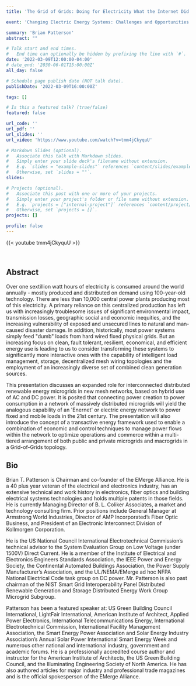 ```yaml
---
title: 'The Grid of Grids: Doing for Electricity What the Internet Did for Information'

event: 'Changing Electric Energy Systems: Challenges and Opportunities'

summary: 'Brian Patterson'
abstract: ""

# Talk start and end times.
#   End time can optionally be hidden by prefixing the line with `#`.
date: '2022-03-09T12:00:00-04:00'
# date_end: '2030-06-01T15:00:00Z'
all_day: false

# Schedule page publish date (NOT talk date).
publishDate: '2022-03-09T16:00:00Z'

tags: []

# Is this a featured talk? (true/false)
featured: false

url_code: ''
url_pdf: ''
url_slides: ''
url_video: 'https://www.youtube.com/watch?v=tmm4jCkyquU'

# Markdown Slides (optional).
#   Associate this talk with Markdown slides.
#   Simply enter your slide deck's filename without extension.
#   E.g. `slides = "example-slides"` references `content/slides/example-slides.md`.
#   Otherwise, set `slides = ""`.
slides:

# Projects (optional).
#   Associate this post with one or more of your projects.
#   Simply enter your project's folder or file name without extension.
#   E.g. `projects = ["internal-project"]` references `content/project/deep-learning/index.md`.
#   Otherwise, set `projects = []`.
projects: []

profile: false
---
```


{{< youtube tmm4jCkyquU >}}

<br>

## Abstract

Over one sextillion watt hours of electricity is consumed around the world
annually - mostly produced and distributed on demand using 100-year-old
technology. There are less than 10,000 central power plants producing most of
this electricity.  A primary reliance on this centralized production has left
us with increasingly troublesome issues of significant environmental impact,
transmission losses, geographic social and economic inequities, and the
increasing vulnerability of exposed and unsecured lines to natural and
man-caused disaster damage. In addition, historically, most power systems
simply feed \"dumb\" loads from hard wired fixed physical grids. But an
increasing focus on clean, fault tolerant, resilient, economical, and efficient
energy use is leading to us to consider transforming these systems to
significantly more interactive ones with the capability of intelligent load
management, storage, decentralized mesh wiring topologies and the employment of
an increasingly diverse set of combined clean generation sources.

This presentation discusses an expanded role for interconnected distributed
renewable energy microgrids in new mesh networks, based on hybrid use of AC and
DC power. It is posited that connecting power creation to power consumption in
a network of massively distributed microgrids will yield the analogous
capability of an 'Enernet' or electric energy network to power fixed and mobile
loads in the 21st century. The presentation will also introduce the concept of
a transactive energy framework used to enable a combination of economic and
control techniques to manage power flows within the network to optimize
operations and commerce within a multi-tiered arrangement of both public and
private microgrids and macrogrids in a Grid-of-Grids topology.

## Bio

Brian T. Patterson is Chairman and co-founder of the EMerge Alliance. He is a
40 plus year veteran of the electrical and electronics industry, has an
extensive technical and work history in electronics, fiber optics and building
electrical systems technologies and holds multiple patents in those fields.  He
is currently Managing Director of B. L. Coliker Associates, a market and
technology consulting firm. Prior positions include General Manager at
Armstrong World Industries, Director of AMP Incorporated’s Fiber Optic
Business, and President of an Electronic Interconnect Division of Kollmorgen
Corporation.

He is the US National Council International Electrotechnical Commission’s
technical advisor to the System Evaluation Group on Low Voltage (under 1500V)
Direct Current. He is a member of the Institute of Electrical and Electronics
Engineers Standards Association, the IEEE Power and Energy Society, the
Continental Automated Buildings Association, the Power Supply Manufacturer’s
Association, and the UL/NEMA/EMerge ad hoc NFPA National Electrical Code task
group on DC power. Mr. Patterson is also past chairman of the NIST Smart Grid
Interoperability Panel Distributed Renewable Generation and Storage Distributed
Energy Work Group Microgrid Subgroup.

Patterson has been a featured speaker at: US Green Building Council
International, LightFair International, American Institute of Architect,
Applied Power Electronics, International Telecommunications Energy,
International Electrotechnical Commission, International Facility Management
Association, the Smart Energy Power Association and Solar Energy Industry
Association’s Annual Solar Power International Smart Energy Week and numerous
other national and international industry, government and academic forums. He
is a professionally accredited course author and instructor for the American
Institute of Architects, the US Green Building Council, and the Illuminating
Engineering Society of North America. He has also authored articles for major
industry and professional trade magazines and is the official spokesperson of
the EMerge Alliance.
